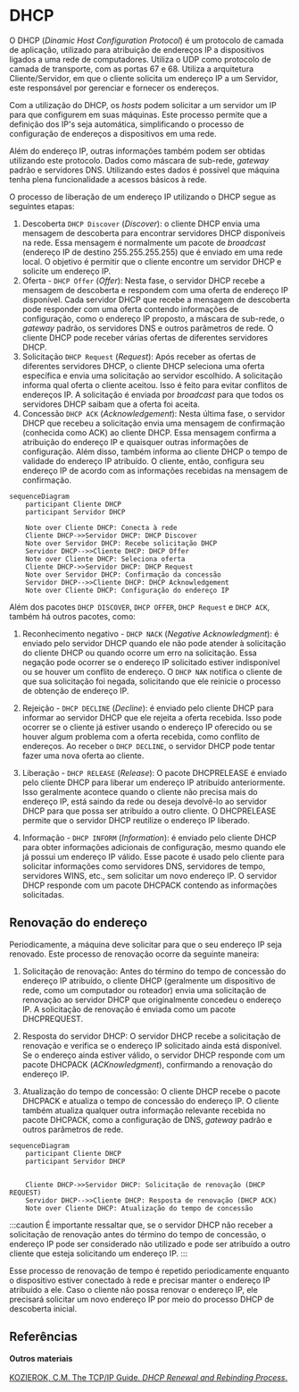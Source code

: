 

# DHCP

O DHCP (*Dinamic Host Configuration Protocol*) é um protocolo de camada de aplicação, utilizado para atribuição de endereços IP a dispositivos ligados a uma rede de computadores. Utiliza o UDP como protocolo de camada de transporte, com as portas 67 e 68. Utiliza a arquitetura Cliente/Servidor, em que o cliente solicita um endereço IP a um Servidor, este responsável por gerenciar e fornecer os endereços.

Com a utilização do DHCP, os *hosts* podem solicitar a um servidor um IP para que configurem em suas máquinas. Este processo permite que a definição dos IP's seja automática, simplificando o processo de configuração de endereços a dispositivos em uma rede.

Além do endereço IP, outras informações também podem ser obtidas utilizando este protocolo. Dados como máscara de sub-rede, *gateway* padrão e servidores DNS. Utilizando estes dados é possivel que máquina tenha plena funcionalidade a acessos básicos à rede.

O processo de liberação de um endereço IP utilizando o DHCP segue as seguintes etapas:

1. Descoberta `DHCP Discover` (*Discover*):  o cliente DHCP envia uma mensagem de descoberta para encontrar servidores DHCP disponíveis na rede. Essa mensagem é normalmente um pacote de *broadcast* (endereço IP de destino 255.255.255.255) que é enviado em uma rede local. O objetivo é permitir que o cliente encontre um servidor DHCP e solicite um endereço IP.
1. Oferta - `DHCP Offer` (*Offer*): Nesta fase, o servidor DHCP recebe a mensagem de descoberta e respondem com uma oferta de endereço IP disponível. Cada servidor DHCP que recebe a mensagem de descoberta pode responder com uma oferta contendo informações de configuração, como o endereço IP proposto, a máscara de sub-rede, o *gateway* padrão, os servidores DNS e outros parâmetros de rede. O cliente DHCP pode receber várias ofertas de diferentes servidores DHCP.
1. Solicitação `DHCP Request` (*Request*): Após receber as ofertas de diferentes servidores DHCP, o cliente DHCP seleciona uma oferta específica e envia uma solicitação ao servidor escolhido. A solicitação informa qual oferta o cliente aceitou. Isso é feito para evitar conflitos de endereços IP. A solicitação é enviada por *broadcast* para que todos os servidores DHCP saibam que a oferta foi aceita.
1. Concessão `DHCP ACK` (*Acknowledgement*): Nesta última fase, o servidor DHCP que recebeu a solicitação envia uma mensagem de confirmação (conhecida como ACK) ao cliente DHCP. Essa mensagem confirma a atribuição do endereço IP e quaisquer outras informações de configuração. Além disso, também informa ao cliente DHCP o tempo de validade do endereço IP atribuído. O cliente, então, configura seu endereço IP de acordo com as informações recebidas na mensagem de confirmação.

```mermaid
sequenceDiagram
    participant Cliente DHCP
    participant Servidor DHCP

    Note over Cliente DHCP: Conecta à rede
    Cliente DHCP->>Servidor DHCP: DHCP Discover
    Note over Servidor DHCP: Recebe solicitação DHCP
    Servidor DHCP-->>Cliente DHCP: DHCP Offer
    Note over Cliente DHCP: Seleciona oferta
    Cliente DHCP->>Servidor DHCP: DHCP Request
    Note over Servidor DHCP: Confirmação da concessão
    Servidor DHCP-->>Cliente DHCP: DHCP Acknowledgement
    Note over Cliente DHCP: Configuração do endereço IP
```



Além dos pacotes `DHCP DISCOVER`, `DHCP OFFER`, `DHCP Request` e `DHCP ACK`, também há outros pacotes, como:


1. Reconhecimento negativo - `DHCP NACK` (*Negative Acknowledgment*): é enviado pelo servidor DHCP quando ele não pode atender à solicitação do cliente DHCP ou quando ocorre um erro na solicitação. Essa negação pode ocorrer se o endereço IP solicitado estiver indisponível ou se houver um conflito de endereço. O `DHCP NAK` notifica o cliente de que sua solicitação foi negada, solicitando que ele reinicie o processo de obtenção de endereço IP.

1. Rejeição - `DHCP DECLINE` (*Decline*): é enviado pelo cliente DHCP para informar ao servidor DHCP que ele rejeita a oferta recebida. Isso pode ocorrer se o cliente já estiver usando o endereço IP oferecido ou se houver algum problema com a oferta recebida, como conflito de endereços. Ao receber o `DHCP DECLINE`, o servidor DHCP pode tentar fazer uma nova oferta ao cliente.

1. Liberação - `DHCP RELEASE` (*Release*): O pacote DHCPRELEASE é enviado pelo cliente DHCP para liberar um endereço IP atribuído anteriormente. Isso geralmente acontece quando o cliente não precisa mais do endereço IP, está saindo da rede ou deseja devolvê-lo ao servidor DHCP para que possa ser atribuído a outro cliente. O DHCPRELEASE permite que o servidor DHCP reutilize o endereço IP liberado.

1. Informação - `DHCP INFORM` (*Information*): é enviado pelo cliente DHCP para obter informações adicionais de configuração, mesmo quando ele já possui um endereço IP válido. Esse pacote é usado pelo cliente para solicitar informações como servidores DNS, servidores de tempo, servidores WINS, etc., sem solicitar um novo endereço IP. O servidor DHCP responde com um pacote DHCPACK contendo as informações solicitadas.

## Renovação do endereço

Periodicamente, a máquina deve solicitar para que o seu endereço IP seja renovado. Este processo de renovação ocorre da seguinte maneira:

1. Solicitação de renovação: Antes do término do tempo de concessão do endereço IP atribuído, o cliente DHCP (geralmente um dispositivo de rede, como um computador ou roteador) envia uma solicitação de renovação ao servidor DHCP que originalmente concedeu o endereço IP. A solicitação de renovação é enviada como um pacote DHCPREQUEST.

1. Resposta do servidor DHCP: O servidor DHCP recebe a solicitação de renovação e verifica se o endereço IP solicitado ainda está disponível. Se o endereço ainda estiver válido, o servidor DHCP responde com um pacote DHCPACK (*ACKnowledgment*), confirmando a renovação do endereço IP.

1. Atualização do tempo de concessão: O cliente DHCP recebe o pacote DHCPACK e atualiza o tempo de concessão do endereço IP. O cliente também atualiza qualquer outra informação relevante recebida no pacote DHCPACK, como a configuração de DNS, *gateway* padrão e outros parâmetros de rede.

```mermaid
sequenceDiagram
    participant Cliente DHCP
    participant Servidor DHCP

    
    Cliente DHCP->>Servidor DHCP: Solicitação de renovação (DHCP REQUEST)
    Servidor DHCP-->>Cliente DHCP: Resposta de renovação (DHCP ACK)
    Note over Cliente DHCP: Atualização do tempo de concessão
```


:::caution 
É importante ressaltar que, se o servidor DHCP não receber a solicitação de renovação antes do término do tempo de concessão, o endereço IP pode ser considerado não utilizado e pode ser atribuído a outro cliente que esteja solicitando um endereço IP.
:::

Esse processo de renovação de tempo é repetido periodicamente enquanto o dispositivo estiver conectado à rede e precisar manter o endereço IP atribuído a ele. Caso o cliente não possa renovar o endereço IP, ele precisará solicitar um novo endereço IP por meio do processo DHCP de descoberta inicial.

## Referências


**Outros materiais**  
[](https://support.huawei.com/enterprise/en/doc/EDOC1100112351/4b2f29de/how-a-dhcp-client-renews-its-ip-address-lease)  
[KOZIEROK, C.M. The TCP/IP Guide. *DHCP Renewal and Rebinding Process*.](http://www.tcpipguide.com/free/t_DHCPLeaseRenewalandRebindingProcesses-2.htm)  





 

